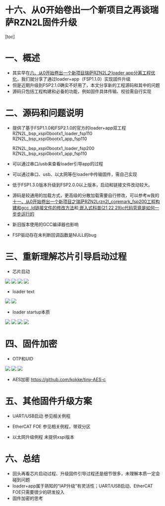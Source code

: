
十六、从0开始卷出一个新项目之再谈瑞萨RZN2L固件升级
===
[toc]
# 一、概述
- 其实早在[六、从0开始卷出一个新项目瑞萨RZN2L之loader app分离工程优化](https://mp.weixin.qq.com/s?__biz=MzkxNDQyMTU4Mg==&mid=2247484461&idx=1&sn=3d65e58124700c3d6cb87c4c6fa51c9a&chksm=c16fe60cf6186f1a5b86db8a057b187874db35351daac032c43a61c22979a1430e94a5c634ff&scene=178&cur_album_id=3167963498191110153#rd)，我们就分享了通过loader+app（FSP1.1.0）实现固件升级
- 但是近期升级到FSP2.1.0确实不好用了，本文分享新的工程源码和其中的问题
- 源码只包括工程构建和必备的功能，例如固件具体传输、校验需自行实现

# 二、源码和问题说明
- 提供了基于FSP1.1.0和FSP2.1.0的官方的loader+app双工程
  RZN2L_bsp_xspi0bootx1_loader_fsp110
  RZN2L_bsp_xspi0bootx1_app_fsp110

  RZN2L_bsp_xspi0bootx1_loader_fsp200
  RZN2L_bsp_xspi0bootx1_app_fsp110

- 可以通过串口/usb来查看loader引导app的过程
- 可以通过串口、usb、以太网等在loader中传输固件，需自己实现
- 低于FSP1.3.0版本升级到FSP2.0.0以上版本，启动和链接文件改动较大。
- 源码是较通用的加载方式，更高级的分散加载需要自行修改，可以参考w我的[十一、从0开始卷出一个新项目之瑞萨RZN2Lrzn2l_coremark_fsp200工程构建和gcc .ld链接文件的修改方法](https://mp.weixin.qq.com/s?__biz=MzkxNDQyMTU4Mg==&mid=2247485293&idx=1&sn=dab3ac3d4144489e598472ca9ea362d8&chksm=c16fe54cf6186c5aa655143fc9ce6a6ecaf081a5cf89e8c0566595988c5f92bb0d895ac9b512&cur_album_id=3167963498191110153&scene=190#rd)和[
嵌入式科普(21 22 29)c代码究竟是如何一步步运行的](https://mp.weixin.qq.com/mp/appmsgalbum?__biz=MzkxNDQyMTU4Mg==&action=getalbum&album_id=3479634501515608066&scene=173&subscene=&sessionid=svr_aa93455b739&enterid=1739970749&from_msgid=2247485627&from_itemidx=1&count=3&nolastread=1#wechat_redirect)

- 新旧版本使用的GCC编译器也影响
- FSP驱动存在未判断回调函数是NULL的bug

# 三、重新理解芯片引导启动过程
- 芯片启动

![](./images/boot1.png)
![](./images/boot2.png)
![](./images/boot3.png)
![](./images/boot4.png)

- loader text
 
![](./images/boot5.png)
![](./images/boot6.png)

- loader startup本质

![](./images/boot7.png)
![](./images/boot8.png)
![](./images/boot9.png)
![](./images/boot10.png)


# 四、固件加密
- OTP和UID

![](./images/otp1.png)
![](./images/otp2.png)
![](./images/otp3.png)

- AES加密
  https://github.com/kokke/tiny-AES-c

# 五、其他固件升级方案
- UART/USB启动
  参见相关例程

- EtherCAT FOE
  参见相关例程，带双分区

- 以太网升级例程
  未提供xspi版本

# 六、总结
- 回头再看芯片启动过程、升级固件引导过程还是细节很多，未理解本质一定会碰到问题
- loader+app属于熟知的“IAP升级”有灵活性；UART/USB启动、EtherCAT FOE只需要很少的研发投入
- 固件加密的思考



